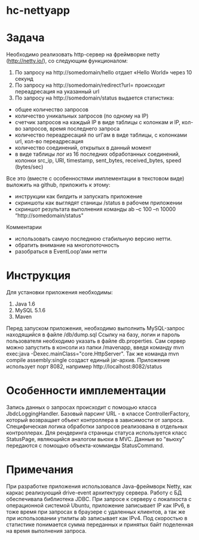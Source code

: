 hc-nettyapp
===========

Задача
===========
Необходимо реализовать http-сервер на фреймворке netty (http://netty.io/), со следующим функционалом:
 
1. По запросу на http://somedomain/hello отдает «Hello World» через 10 секунд
2. По запросу на http://somedomain/redirect?url=<url> происходит переадресация на указанный url
3. По запросу на http://somedomain/status выдается статистика:
 - общее количество запросов
 - количество уникальных запросов (по одному на IP)
 - счетчик запросов на каждый IP в виде таблицы с колонкам и IP, кол-во запросов, время последнего запроса
 - количество переадресаций по url'ам  в виде таблицы, с колонками url, кол-во переадресация
 - количество соединений, открытых в данный момент
 - в виде таблицы лог из 16 последних обработанных соединений, колонки src_ip, URI, timestamp,  sent_bytes, received_bytes, speed (bytes/sec)
 
Все это (вместе с особенностями имплементации в текстовом виде) выложить на github, приложить к этому:
- инструкции как билдить и запускать приложение
- скриншоты как выглядят станицы /status в рабочем приложении
- скриншот результата выполнения команды ab –c 100 –n 10000 “http://somedomain/status"
 
Комментарии
 - использовать самую последнюю стабильную версию нетти.
 - обратить внимание на многопоточность
 - разобраться в EventLoop’ами нетти

Инструкция
===========

Для установки приложения необходимы:

1. Java 1.6
2. MySQL 5.1.6
3. Maven

Перед запуском приложения, необходимо выполнить MySQL-запрос находящийся в файле /db/dump.sql
Ссылку на базу, логин и пароль пользователя необходимо указать в файле db.properties.
Сам сервер можно запустить в консоли из папки /mavenapp, введя команду mvn exec:java -Dexec.mainClass="core.HttpServer".
Так же команда mvn compile assembly:single создаст единый jar-архив.
Приложение использует порт 8082, например http://localhost:8082/status

Особенности имплементации
===========

Запись данных о запросах происходит с помощью класса JbdcLoggingHandler.
Базовый парсинг URL - в классе ControllerFactory, который возвращает объект контроллера в зависимости от запроса.
Специфическая логика обработки запросов реализована в отдельных контроллерах.
Для рендеринга страницы статуса используется класс StatusPage, являющийся аналогом вьюхи в MVC. 
Данные во "вьюху" передаются с помощью объекта-комманды StatusCommand.

Примечания
===========

При разработке приложения использовался Java-фреймворк Netty, как каркас реализующий drive-event архитектуру сервера. 
Работу с БД обеспечивала библиотека JDBC.
При запросе к серверу с локалхоста с операционной системой Ubuntu, приложение записывает IP как IPv6, в тоже время при запросах в браузере с удаленных клиентов, а так же при использовании утилиты
ab записывает как IPv4.
Под скоростью в статистике понимается сумма переданных и принятых байт поделенная на время выполнения запроса.
